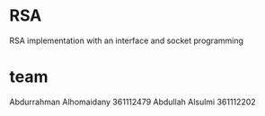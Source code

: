 # RSA
RSA implementation with an interface and socket programming

# team
Abdurrahman Alhomaidany     361112479
Abdullah Alsulmi            361112202
